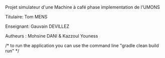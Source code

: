 
Projet simulateur d'une Machine à café phase implementation de l'UMONS


Titulaire: Tom MENS


Enseignant: Gauvain DEVILLEZ


Autheurs    : Mohsine DANI & Kazzoul Youness






/* to run the application you can use the command line "gradle clean build run" */

